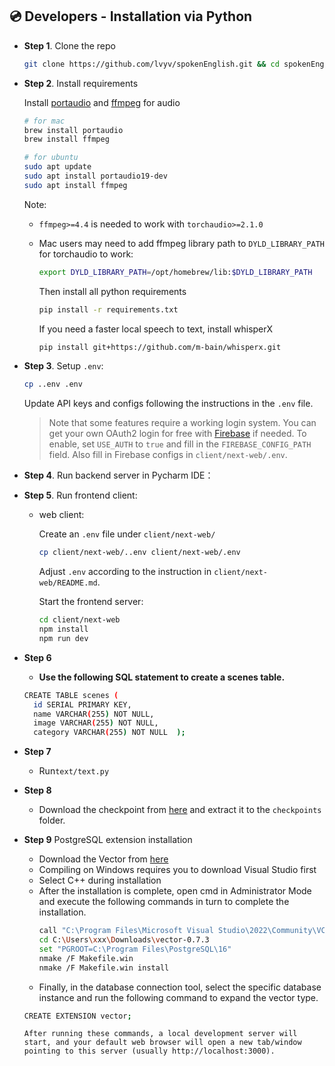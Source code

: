 ## 💿 Developers - Installation via Python

- **Step 1**. Clone the repo
  
  ```sh
  git clone https://github.com/lvyv/spokenEnglish.git && cd spokenEnglish
  ```

- **Step 2**. Install requirements
  
    Install [portaudio](https://people.csail.mit.edu/hubert/pyaudio/) and [ffmpeg](https://ffmpeg.org/download.html) for audio
  
  ```sh
  # for mac
  brew install portaudio
  brew install ffmpeg
  ```
  
  ```sh
  # for ubuntu
  sudo apt update
  sudo apt install portaudio19-dev
  sudo apt install ffmpeg
  ```
  
    Note: 
  
  - `ffmpeg>=4.4` is needed to work with `torchaudio>=2.1.0`
  
  - Mac users may need to add ffmpeg library path to `DYLD_LIBRARY_PATH` for torchaudio to work:
    
    ```sh
    export DYLD_LIBRARY_PATH=/opt/homebrew/lib:$DYLD_LIBRARY_PATH
    ```
    
    Then install all python requirements
    
    ```sh
    pip install -r requirements.txt
    ```
    
    If you need a faster local speech to text, install whisperX
    
    ```sh
    pip install git+https://github.com/m-bain/whisperx.git
    ```

- **Step 3**. Setup `.env`:
  
  ```sh
  cp ..env .env
  ```
  
    Update API keys and configs following the instructions in the `.env` file.
  
  > Note that some features require a working login system. You can get your own OAuth2 login for free with [Firebase](https://firebase.google.com/) if needed. To enable, set `USE_AUTH` to `true` and fill in the `FIREBASE_CONFIG_PATH` field. Also fill in Firebase configs in `client/next-web/.env`.

- **Step 4**. Run backend server in Pycharm IDE：

- **Step 5**. Run frontend client:
  
  - web client:
    
      Create an `.env` file under `client/next-web/`
    
    ```sh
    cp client/next-web/..env client/next-web/.env
    ```
    
      Adjust `.env` according to the instruction in `client/next-web/README.md`.
    
      Start the frontend server:
    
    ```sh
    cd client/next-web
    npm install
    npm run dev
    ```
- **Step 6**
    - **Use the following SQL statement to create a scenes table.**
    ```sh
    CREATE TABLE scenes (
      id SERIAL PRIMARY KEY,   
      name VARCHAR(255) NOT NULL,   
      image VARCHAR(255) NOT NULL,  
      category VARCHAR(255) NOT NULL  );
    ```
- **Step 7**
    - Run`text/text.py`

- **Step 8**
    - Download the checkpoint from [here](https://myshell-public-repo-host.s3.amazonaws.com/openvoice/checkpoints_1226.zip) and extract it to the `checkpoints` folder.
  
- **Step 9**
    PostgreSQL extension installation
    - Download the Vector from [here](https://pgxn.org/dist/vector/)
    - Compiling on Windows requires you to download Visual Studio first
    - Select C++ during installation
    - After the installation is complete, open cmd in Administrator Mode and execute the following commands in turn to complete the installation.
      ```sh
      call "C:\Program Files\Microsoft Visual Studio\2022\Community\VC\Auxiliary\Build\vcvars64.bat"
      cd C:\Users\xxx\Downloads\vector-0.7.3
      set "PGROOT=C:\Program Files\PostgreSQL\16"
      nmake /F Makefile.win
      nmake /F Makefile.win install
      ```
    - Finally, in the database connection tool, select the specific database instance and run the following command to expand the vector type.
    ```sh
    CREATE EXTENSION vector;
    ```
    
    
      After running these commands, a local development server will start, and your default web browser will open a new tab/window pointing to this server (usually http://localhost:3000).

